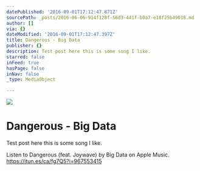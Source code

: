 ```yaml
---
datePublished: '2016-09-01T17:12:47.871Z'
sourcePath: _posts/2016-06-06-914f128f-56d3-441f-b0a7-e18f25b49018.md
author: []
via: {}
dateModified: '2016-09-01T17:12:47.397Z'
title: Dangerous - Big Data
publisher: {}
description: Test post here this is some song I like.
starred: false
inFeed: true
hasPage: false
inNav: false
_type: MediaObject

---
```

![](https://s3-us-west-2.amazonaws.com/the-grid-img/p/79da31b611d57a26cc74a3778a518164a15a0798.jpg)

# Dangerous - Big Data

Test post here this is some song I like.

Listen to Dangerous (feat. Joywave) by Big Data on Apple Music. https://itun.es/ca/fg7Q5?i=967553415